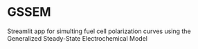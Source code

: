 # GSSEM
Streamlit app for simulting fuel cell polarization curves using the Generalized Steady-State Electrochemical Model
